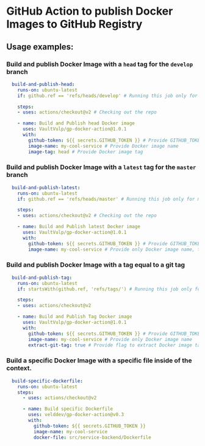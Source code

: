 # GitHub Action to publish Docker Images to GitHub Registry

## Usage examples:

### Build and publish Docker Image with a `head` tag for the `develop` branch 

```yaml
  build-and-publish-head:
    runs-on: ubuntu-latest
    if: github.ref == 'refs/heads/develop' # Running this job only for develop branch

    steps:
    - uses: actions/checkout@v2 # Checking out the repo

    - name: Build and Publish head Docker image
      uses: VaultVulp/gp-docker-action@1.0.1
      with:
        github-token: ${{ secrets.GITHUB_TOKEN }} # Provide GITHUB_TOKEN to login into the GitHub Packages
        image-name: my-cool-service # Provide Docker image name
        image-tag: head # Provide Docker image tag
```

### Build and publish Docker Image with a `latest` tag for the `master` branch

```yaml
  build-and-publish-latest:
    runs-on: ubuntu-latest
    if: github.ref == 'refs/heads/master' # Running this job only for master branch

    steps:
    - uses: actions/checkout@v2 # Checking out the repo

    - name: Build and Publish latest Docker image
      uses: VaultVulp/gp-docker-action@1.0.1
      with:
        github-token: ${{ secrets.GITHUB_TOKEN }} # Provide GITHUB_TOKEN to login into the GitHub Packages
        image-name: my-cool-service # Provide only Docker image name, tag will be automatically set to latest
```

### Build and publish Docker Image with a tag equal to a git tag

```yaml
  build-and-publish-tag:
    runs-on: ubuntu-latest
    if: startsWith(github.ref, 'refs/tags/') # Running this job only for tags

    steps:
    - uses: actions/checkout@v2

    - name: Build and Publish Tag Docker image
      uses: VaultVulp/gp-docker-action@1.0.1
      with:
        github-token: ${{ secrets.GITHUB_TOKEN }} # Provide GITHUB_TOKEN to login into the GitHub Packages
        image-name: my-cool-service # Provide only Docker image name
        extract-git-tag: true # Provide flag to extract Docker image tag from git reference
```

### Build a specific Docker Image with a specific file inside of the context.

```yaml 
  build-specific-dockerfile:
    runs-on: ubuntu-latest
    steps:
      - uses: actions/checkout@v2

      - name: Build specific Dockerfile
        uses: velddev/gp-docker-action@v0.3
        with: 
          github-token: ${{ secrets.GITHUB_TOKEN }}
          image-name: my-cool-service
          docker-file: src/service-backend/Dockerfile
```